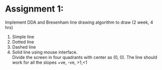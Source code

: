 # Assignment 1:
Implement DDA and Bresenham line drawing algorithm to draw (2 week, 4 hrs)
1. Simple line
2. Dotted line
3. Dashed line
4. Solid line using mouse interface.
   <br>
Divide the screen in four quadrants with center as (0, 0). The line should
work for all the slopes +ve, -ve, >1,<1


